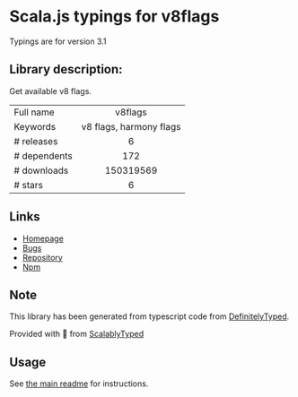 
# Scala.js typings for v8flags

Typings are for version 3.1

## Library description:
Get available v8 flags.

|                    |                 |
| ------------------ | :-------------: |
| Full name          | v8flags |
| Keywords           | v8 flags, harmony flags |
| # releases         | 6 |
| # dependents       | 172 |
| # downloads        | 150319569 |
| # stars            | 6 |

## Links
- [Homepage](https://github.com/gulpjs/v8flags#readme)
- [Bugs](https://github.com/gulpjs/v8flags/issues)
- [Repository](https://github.com/gulpjs/v8flags)
- [Npm](https://www.npmjs.com/package/v8flags)
    


## Note
This library has been generated from typescript code from [DefinitelyTyped](https://definitelytyped.org).

Provided with :purple_heart: from [ScalablyTyped](https://github.com/oyvindberg/ScalablyTyped)

## Usage
See [the main readme](../../readme.md) for instructions.


